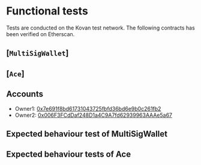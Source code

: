 # Functional tests 
Tests are conducted on the Kovan test network. The following contracts has been verified on Etherscan. 
  
## [`MultiSigWallet`]
## [`Ace`] 
 
  
## Accounts 
  
* Owner1: [0x7e691f8bd61731043725fbfd36bd6e9b0c261fb2](https://kovan.etherscan.io/address/0x7e691f8bd61731043725fbfd36bd6e9b0c261fb2) 
* Owner2: [0x006F3FCdDaf248D1a4C9A7fd62939963AAAe5a67](https://kovan.etherscan.io/address/0x006F3FCdDaf248D1a4C9A7fd62939963AAAe5a67)
  
## Expected behaviour test of MultiSigWallet 

 
## Expected behaviour tests of Ace 

